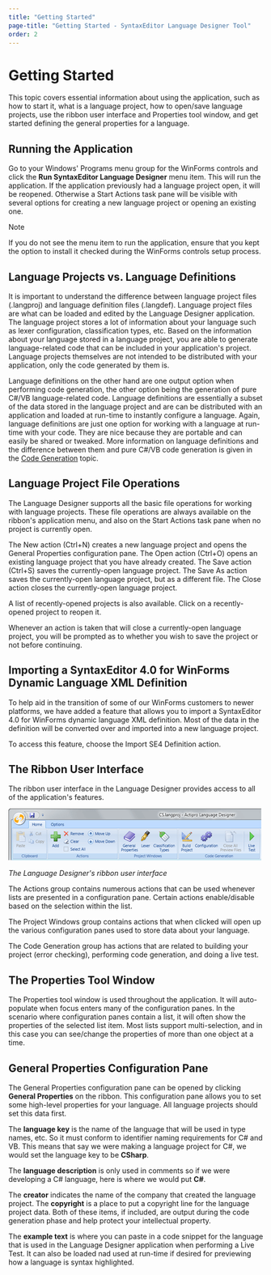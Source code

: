 ```yaml
---
title: "Getting Started"
page-title: "Getting Started - SyntaxEditor Language Designer Tool"
order: 2
---
```

# Getting Started

This topic covers essential information about using the application, such as how to start it, what is a language project, how to open/save language projects, use the ribbon user interface and Properties tool window, and get started defining the general properties for a language.

## Running the Application

Go to your Windows' Programs menu group for the WinForms controls and click the **Run SyntaxEditor Language Designer** menu item.  This will run the application.  If the application previously had a language project open, it will be reopened.  Otherwise a Start Actions task pane will be visible with several options for creating a new language project or opening an existing one.

> [!NOTE]
> If you do not see the menu item to run the application, ensure that you kept the option to install it checked during the WinForms controls setup process.

## Language Projects vs. Language Definitions

It is important to understand the difference between language project files (.langproj) and language definition files (.langdef).  Language project files are what can be loaded and edited by the Language Designer application.  The language project stores a lot of information about your language such as lexer configuration, classification types, etc.  Based on the information about your language stored in a language project, you are able to generate language-related code that can be included in your application's project.  Language projects themselves are not intended to be distributed with your application, only the code generated by them is.

Language definitions on the other hand are one output option when performing code generation, the other option being the generation of pure C#/VB language-related code.  Language definitions are essentially a subset of the data stored in the language project and are can be distributed with an application and loaded at run-time to instantly configure a language.  Again, language definitions are just one option for working with a language at run-time with your code.  They are nice because they are portable and can easily be shared or tweaked.  More information on language definitions and the difference between them and pure C#/VB code generation is given in the [Code Generation](code-generation.md) topic.

## Language Project File Operations

The Language Designer supports all the basic file operations for working with language projects.  These file operations are always available on the ribbon's application menu, and also on the Start Actions task pane when no project is currently open.

The New action (Ctrl+N) creates a new language project and opens the General Properties configuration pane.  The Open action (Ctrl+O) opens an existing language project that you have already created.  The Save action (Ctrl+S) saves the currently-open language project.  The Save As action saves the currently-open language project, but as a different file.  The Close action closes the currently-open language project.

A list of recently-opened projects is also available.  Click on a recently-opened project to reopen it.

Whenever an action is taken that will close a currently-open language project, you will be prompted as to whether you wish to save the project or not before continuing.

## Importing a SyntaxEditor 4.0 for WinForms Dynamic Language XML Definition

To help aid in the transition of some of our WinForms customers to newer platforms, we have added a feature that allows you to import a SyntaxEditor 4.0 for WinForms dynamic language XML definition.  Most of the data in the definition will be converted over and imported into a new language project.

To access this feature, choose the Import SE4 Definition action.

## The Ribbon User Interface

The ribbon user interface in the Language Designer provides access to all of the application's features.

![Screenshot](../images/language-designer-ribbon.png)

*The Language Designer's ribbon user interface*

The Actions group contains numerous actions that can be used whenever lists are presented in a configuration pane.  Certain actions enable/disable based on the selection within the list.

The Project Windows group contains actions that when clicked will open up the various configuration panes used to store data about your language.

The Code Generation group has actions that are related to building your project (error checking), performing code generation, and doing a live test.

## The Properties Tool Window

The Properties tool window is used throughout the application.  It will auto-populate when focus enters many of the configuration panes.  In the scenario where configuration panes contain a list, it will often show the properties of the selected list item.  Most lists support multi-selection, and in this case you can see/change the properties of more than one object at a time.

## General Properties Configuration Pane

The General Properties configuration pane can be opened by clicking **General Properties** on the ribbon.  This configuration pane allows you to set some high-level properties for your language.  All language projects should set this data first.

The **language key** is the name of the language that will be used in type names, etc.  So it must conform to identifier naming requirements for C# and VB.  This means that say we were making a language project for C#, we would set the language key to be **CSharp**.

The **language description** is only used in comments so if we were developing a C# language, here is where we would put **C#**.

The **creator** indicates the name of the company that created the language project.  The **copyright** is a place to put a copyright line for the language project data.  Both of these items, if included, are output during the code generation phase and help protect your intellectual property.

The **example text** is where you can paste in a code snippet for the language that is used in the Language Designer application when performing a Live Test.  It can also be loaded nad used at run-time if desired for previewing how a language is syntax highlighted.
